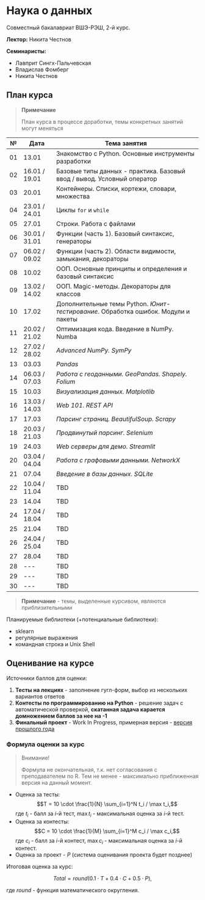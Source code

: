 # Наука о данных

Совместный бакалавриат ВШЭ-РЭШ, 2-й курс.

**Лектор:** Никита Честнов

**Семинаристы:**
- Лавприт Сингх-Пальчевская
- Владислав Фомберг
- Никита Честнов

## План курса

>**Примечание**
> 
> План курса в процессе доработки, темы конкретных занятий могут меняться

| №   | Дата          | Тема занятия                                                                       |
|-----|---------------|------------------------------------------------------------------------------------|
| 01  | 13.01         | Знакомство с Python. Основные инструменты разработки                               |
| 02  | 16.01 / 19.01 | Базовые типы данных - практика. Базовый ввод / вывод. Условный оператор            |
| 03  | 20.01         | Контейнеры. Списки, кортежи, словари, множества                                    |
| 04  | 23.01 / 24.01 | Циклы `for` и `while`                                                              |
| 05  | 27.01         | Строки. Работа с файлами                                                           |
| 06  | 30.01 / 31.01 | Функции (часть 1). Базовый синтаксис, генераторы                                   |
| 07  | 06.02 / 09.02 | Функции (часть 2). Области видимости, замыкания, декораторы                        |
| 08  | 10.02         | ООП. Основные принципы и определения и базовый синтаксис                           |
| 09  | 13.02 / 14.02 | ООП. Magic-методы. Декораторы для классов                                          |
| 10  | 17.02         | Дополнительные темы Python. *Юнит-тестирование*. Обработка ошибок. Модули и пакеты |
| 11  | 20.02 / 21.02 | Оптимизация кода. Введение в NumPy. Numba                                          |
| 12  | 27.02 / 28.02 | *Advanced NumPy. SymPy*                                                            |
| 13  | 03.03         | *Pandas*                                                                           |
| 14  | 06.03 / 07.03 | *Работа с геоданными. GeoPandas. Shapely. Folium*                                  |
| 15  | 10.03         | *Визуализация данных. Matplotlib*                                                  |
| 16  | 13.03 / 14.03 | *Web 101. REST API*                                                                |
| 17  | 17.03         | *Парсинг страниц. BeautifulSoup. Scrapy*                                           |
| 18  | 20.03 / 21.03 | *Продвинутый парсинг. Selenium*                                                    |
| 19  | 24.03         | *Web серверы для демо. Streamlit*                                                  |
| 20  | 03.04 / 04.04 | *Работа с графовыми данными. NetworkX*                                             |
| 21  | 07.04         | *Введение в базы данных. SQLite*                                                   |
| 22  | 10.04 / 11.04 | TBD                                                                                |
| 23  | 14.04         | TBD                                                                                |
| 24  | 17.04 / 18.04 | TBD                                                                                |
| 25  | 21.04         | TBD                                                                                |
| 26  | 24.04 / 25.04 | TBD                                                                                |
| 27  | 28.04         | TBD                                                                                |
| 28  | ---           | TBD                                                                                |
| 29  | ---           | TBD                                                                                |
| 30  | ---           | TBD                                                                                |

>**Примечание** - темы, выделенные курсивом, являются приблизительными 

Планируемые библиотеки (+потенциальные библиотеки):
- sklearn
- регулярные выражения
- командная строка и Unix Shell

## Оценивание на курсе

Источники баллов для оценки:
1. **Тесты на лекциях** - заполнение гугл-форм, выбор из нескольких вариантов ответов
2. **Контесты по программированию на Python** - решение задач с автоматической проверкой, **скатанная задача карается домножением баллов за нее на -1**
3. **Финальный проект** - Work In Progress, примерная версия - [версия прошлого года](http://math-info.hse.ru/2021-22/%D0%9D%D0%B0%D1%83%D0%BA%D0%B0_%D0%BE_%D0%B4%D0%B0%D0%BD%D0%BD%D1%8B%D1%85/%D0%98%D1%82%D0%BE%D0%B3%D0%BE%D0%B2%D1%8B%D0%B9_%D0%BF%D1%80%D0%BE%D0%B5%D0%BA%D1%82)

### Формула оценки за курс

>Внимание!
>
>Формула не окончательная, т.к. нет согласования с преподавателем по R. Тем не менее - максимально приближенная версия на данный момент.

- Оценка за тесты: 
  $$T = 10 \cdot \frac{1}{N} \sum_{i=1}^N t_i / \max t_i,$$
  где $t_i$ - балл за $i$-й тест, $\max t_i$ - максимальная оценка за $i$-й тест.
- Оценка за контесты: 
  $$C = 10 \cdot \frac{1}{M} \sum_{i=1}^M c_i / \max c_i,$$
  где $c_i$ - балл за $i$-й контест, $\max c_i$ - максимальная оценка за $i$-й контест.
- Оценка за проект - $P$ (система оценивания проекта будет позднее)

Итоговая оценка за курс:

$$Total = round(0.1 \cdot T + 0.4 \cdot C + 0.5 \cdot P),$$

где $round$ - функция математического округления.


